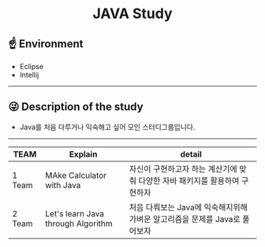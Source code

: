 <div>
  <h1 align="center"><b>JAVA Study</b></h1>
</div>

## ☝️ Environment
- Eclipse
- Intellij
---------------
## 😜 Description of the study
- Java를 처음 다루거나 익숙해고 싶어 모인 스터디그룹입니다.
--------------
|TEAM|Explain|detail|
|------|--------------|------------------------|
|1 Team| MAke Calculator with Java | 자신이 구현하고자 하는 계산기에 맞춰 다양한 자바 패키지를 활용하여 구현하자 |
|2 Team| Let's learn Java through Algorithm | 처음 다뤄보는 Java에 익숙해지위해 가벼운 알고리즘을 문제를 Java로 풀어보자 |
